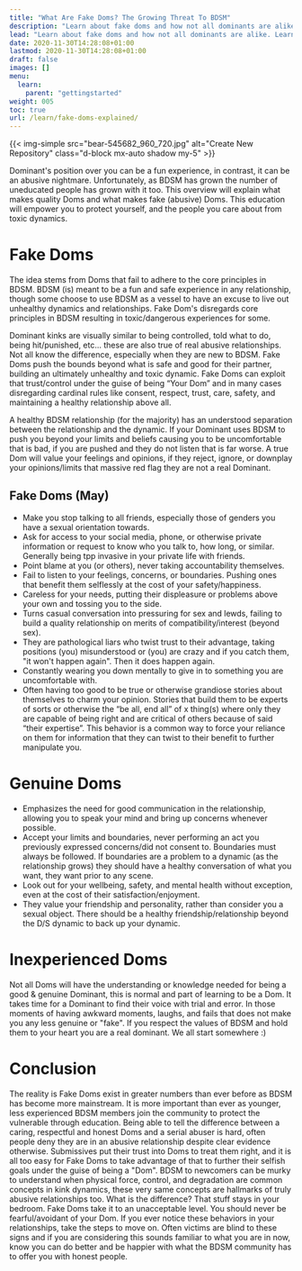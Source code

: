 ```yaml
---
title: "What Are Fake Doms? The Growing Threat To BDSM"
description: "Learn about fake doms and how not all dominants are alike. Learn about the warning signs and how to protect yourself from unhealthy dynamics."
lead: "Learn about fake doms and how not all dominants are alike. Learn about the warning signs and how to protect yourself from unhealthy dynamics."
date: 2020-11-30T14:28:08+01:00
lastmod: 2020-11-30T14:28:08+01:00
draft: false
images: []
menu:
  learn:
    parent: "gettingstarted"
weight: 005
toc: true
url: /learn/fake-doms-explained/
---
```


{{< img-simple src="bear-545682_960_720.jpg" alt="Create New Repository" class="d-block mx-auto shadow my-5" >}}

Dominant's position over you can be a fun experience, in contrast, it can be an abusive nightmare. Unfortunately, as BDSM has grown the number of uneducated people has grown with it too. This overview will explain what makes quality Doms and what makes fake (abusive) Doms. This education will empower you to protect yourself, and the people you care about from toxic dynamics.

# Fake Doms

The idea stems from Doms that fail to adhere to the core principles in BDSM. BDSM (is) meant to be a fun and safe experience in any relationship, though some choose to use BDSM as a vessel to have an excuse to live out unhealthy dynamics and relationships. Fake Dom's disregards core principles in BDSM resulting in toxic/dangerous experiences for some.

Dominant kinks are visually similar to being controlled, told what to do, being hit/punished, etc... these are also true of real abusive relationships. Not all know the difference, especially when they are new to BDSM. Fake Doms push the bounds beyond what is safe and good for their partner, building an ultimately unhealthy and toxic dynamic. Fake Doms can exploit that trust/control under the guise of being “Your Dom” and in many cases disregarding cardinal rules like consent, respect, trust, care, safety, and maintaining a healthy relationship above all.

A healthy BDSM relationship (for the majority) has an understood separation between the relationship and the dynamic. If your Dominant uses BDSM to push you beyond your limits and beliefs causing you to be uncomfortable that is bad, if you are pushed and they do not listen that is far worse. A true Dom will value your feelings and opinions, if they reject, ignore, or downplay your opinions/limits that massive red flag they are not a real Dominant.

## Fake Doms (May)

- Make you stop talking to all friends, especially those of genders you have a sexual orientation towards.
- Ask for access to your social media, phone, or otherwise private information or request to know who you talk to, how long, or similar. Generally being tpp invasive in your private life with friends.
- Point blame at you (or others), never taking accountability themselves.
- Fail to listen to your feelings, concerns, or boundaries. Pushing ones that benefit them selflessly at the cost of your safety/happiness.
- Careless for your needs, putting their displeasure or problems above your own and tossing you to the side.
- Turns casual conversation into pressuring for sex and lewds, failing to build a quality relationship on merits of compatibility/interest (beyond sex).
- They are pathological liars who twist trust to their advantage, taking positions (you) misunderstood or (you) are crazy and if you catch them, "it won't happen again". Then it does happen again.
- Constantly wearing you down mentally to give in to something you are uncomfortable with.
- Often having too good to be true or otherwise grandiose stories about themselves to charm your opinion. Stories that build them to be experts of sorts or otherwise the “be all, end all” of x thing(s) where only they are capable of being right and are critical of others because of said “their expertise”. This behavior is a common way to force your reliance on them for information that they can twist to their benefit to further manipulate you.

# Genuine Doms

- Emphasizes the need for good communication in the relationship, allowing you to speak your mind and bring up concerns whenever possible.
- Accept your limits and boundaries, never performing an act you previously expressed concerns/did not consent to. Boundaries must always be followed. If boundaries are a problem to a dynamic (as the relationship grows) they should have a healthy conversation of what you want, they want prior to any scene.
- Look out for your wellbeing, safety, and mental health without exception, even at the cost of their satisfaction/enjoyment.
- They value your friendship and personality, rather than consider you a sexual object. There should be a healthy friendship/relationship beyond the D/S dynamic to back up your dynamic.

# Inexperienced Doms

Not all Doms will have the understanding or knowledge needed for being a good & genuine Dominant, this is normal and part of learning to be a Dom. It takes time for a Dominant to find their voice with trial and error. In those moments of having awkward moments, laughs, and fails that does not make you any less genuine or "fake". If you respect the values of BDSM and hold them to your heart you are a real dominant. We all start somewhere :)

# Conclusion

The reality is Fake Doms exist in greater numbers than ever before as BDSM has become more mainstream. It is more important than ever as younger, less experienced BDSM members join the community to protect the vulnerable through education. Being able to tell the difference between a caring, respectful and honest Doms and a serial abuser is hard, often people deny they are in an abusive relationship despite clear evidence otherwise. Submissives put their trust into Doms to treat them right, and it is all too easy for Fake Doms to take advantage of that to further their selfish goals under the guise of being a "Dom". BDSM to newcomers can be murky to understand when physical force, control, and degradation are common concepts in kink dynamics, these very same concepts are hallmarks of truly abusive relationships too. What is the difference? That stuff stays in your bedroom. Fake Doms take it to an unacceptable level. You should never be fearful/avoidant of your Dom. If you ever notice these behaviors in your relationships, take the steps to move on. Often victims are blind to these signs and if you are considering this sounds familiar to what you are in now, know you can do better and be happier with what the BDSM community has to offer you with honest people.
